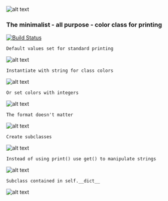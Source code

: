 ![alt text](./docs/source/img/oc.png)


### The minimalist - all purpose - color class for printing
[![Build Status](https://travis-ci.org/jshwi/object_colors.svg?branch=master)](https://travis-ci.org/jshwi/object_colors)
    
    Default values set for standard printing

![alt text](./docs/source/img/Screenshot%20from%202019-10-02%2012-20-05.png)

    Instantiate with string for class colors
    
![alt text](./docs/source/img/Screenshot%20from%202019-10-02%2012-22-07.png)

    Or set colors with integers

![alt text](./docs/source/img/Screenshot%20from%202019-10-02%2012-23-05.png)

    The format doesn't matter
    
![alt text](./docs/source/img/Screenshot%20from%202019-10-02%2012-24-03.png)

    Create subclasses

![alt text](./docs/source/img/Screenshot%20from%202019-10-02%2012-28-55.png)

    Instead of using print() use get() to manipulate strings
    
![alt text](./docs/source/img/Screenshot%20from%202019-10-02%2012-31-32.png)

    Subclass contained in self.__dict__

![alt text](./docs/source/img/Screenshot%20from%202019-10-02%2014-02-53.png)
